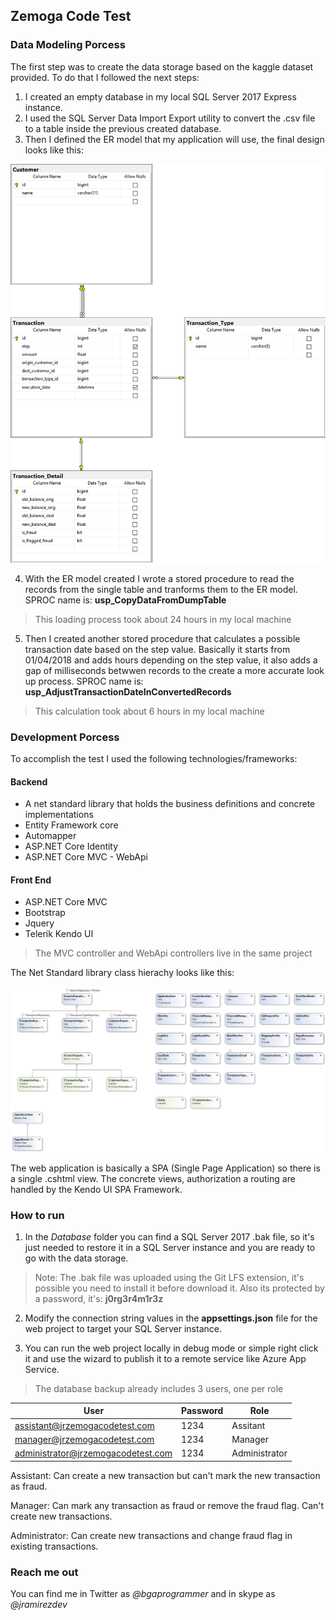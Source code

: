 ## Zemoga Code Test

### Data Modeling Porcess

The first step was to create the data storage based on the kaggle dataset provided. To do that I followed the next steps:

1. I created an empty database in my local SQL Server 2017 Express instance.
2. I used the SQL Server Data Import Export utility to convert the .csv file to a table inside the previous created database.
3. Then I defined the ER model that my application will use, the final design looks like this:

![alt text](https://github.com/bgaprogrammer/zemogacodetest/blob/master/Images/DbDiag.png "ER model")

4. With the ER model created I wrote a stored procedure to read the records from the single table and tranforms them to the ER model. SPROC name is: **usp_CopyDataFromDumpTable**

> This loading process took about 24 hours in my local machine

5. Then I created another stored procedure that calculates a possible transaction date based on the step value. Basically it starts from 01/04/2018 and adds hours depending on the step value, it also adds a gap of milliseconds betwwen records to the create a more accurate look up process. SPROC name is: **usp_AdjustTransactionDateInConvertedRecords**

> This calculation took about 6 hours in my local machine

### Development Porcess

To accomplish the test I used the following technologies/frameworks:

#### Backend

* A net standard library that holds the business definitions and concrete implementations
* Entity Framework core
* Automapper
* ASP.NET Core Identity
* ASP.NET Core MVC - WebApi

#### Front End

* ASP.NET Core MVC
* Bootstrap
* Jquery
* Telerik Kendo UI

> The MVC controller and WebApi controllers live in the same project

The Net Standard library class hierachy looks like this:

![alt text](https://github.com/bgaprogrammer/zemogacodetest/blob/master/Images/CoreLibClassDiag.png "Core Library classes")

The web application is basically a SPA (Single Page Application) so there is a single .cshtml view. The concrete views, authorization a routing are handled by the Kendo UI SPA Framework.

### How to run

1. In the *Database* folder you can find a SQL Server 2017 .bak file, so it's just needed to restore it in a SQL Server instance and you are ready to go with the data storage.

> Note: The .bak file was uploaded using the Git LFS extension, it's possible you need to install it before download it. Also its protected by a password, it's: **j0rg3r4m1r3z**

2. Modify the connection string values in the **appsettings.json** file for the web project to target your SQL Server instance.

3. You can run the web project locally in debug mode or simple right click it and use the wizard to publish it to a remote service like Azure App Service.

> The database backup already includes 3 users, one per role

| User        | Password           | Role  |
| ------------- |-------------| -------------|
| assistant@jrzemogacodetest.com | 1234 | Assitant |
| manager@jrzemogacodetest.com | 1234 | Manager |
| administrator@jrzemogacodetest.com | 1234 | Administrator |

Assistant: Can create a new transaction but can't mark the new transaction as fraud.

Manager: Can mark any transaction as fraud or remove the fraud flag. Can't create new transactions.

Administrator: Can create new transactions and change fraud flag in existing transactions.

### Reach me out

You can find me in Twitter as *@bgaprogrammer* and in skype as *@jramirezdev*
